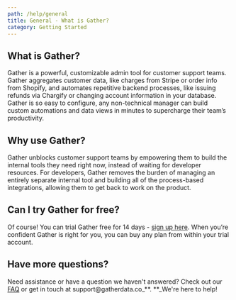 ```yaml
---
path: /help/general
title: General - What is Gather?
category: Getting Started
---
```

## What is Gather?

Gather is a powerful, customizable admin tool for customer support teams. Gather aggregates customer data, like charges from Stripe or order info from Shopify, and automates repetitive backend processes, like issuing refunds via Chargify or changing account information in your database. Gather is so easy to configure, any non-technical manager can build custom automations and data views in minutes to supercharge their team’s productivity.

## Why use Gather?

Gather unblocks customer support teams by empowering them to build the internal tools they need right now, instead of waiting for developer resources. For developers, Gather removes the burden of managing an entirely separate internal tool and building all of the process-based integrations, allowing them to get back to work on the product.

## Can I try Gather for free?

Of course! You can trial Gather free for 14 days - [sign up here](https://app.gatherdata.co/signup). When you’re confident Gather is right for you, you can buy any plan from within your trial account.

## Have more questions?

Need assistance or have a question we haven't answered? Check out our [FAQ](/help/faq) or get in touch at support@gatherdata.co_**. **_We're here to help!
